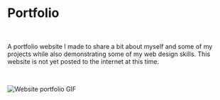 # Portfolio
<br>

A portfolio website I made to share a bit about myself and some of my projects while also demonstrating some of my web design skills. This website is not yet posted to the internet at this time.

<br>

![Website portfolio GIF](https://user-images.githubusercontent.com/97414099/155244844-5a3fd479-a2d7-453a-b0c8-7a495a9574dd.gif)
